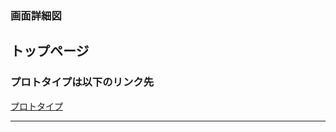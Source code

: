 ### 画面詳細図
## トップページ
### プロトタイプは以下のリンク先
[プロトタイプ](https://www.figma.com/file/6Yf2qJ7891kpVqYZWanvGx/Untitled?node-id=0%3A1)
*****

